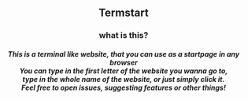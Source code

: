 <h2 align="center"> Termstart </h2>

<h3 align="center"> what is this? </h3>

<h5 align="center"> 

This is a terminal like website, that you can use as a startpage in any browser <br>
You can type in the first letter of the website you wanna go to, <br>
type in the whole name of the website, or just simply click it. <br>
Feel free to open issues, suggesting features or other things!

</h5>

